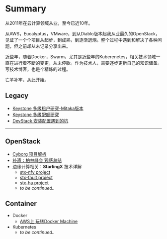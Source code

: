 # Summary
从2011年在云计算领域从业，至今已近10年。

从AWS，Eucalyptus，VMware，到从Diablo版本起我从业最久的OpenStack，见证了一个个项目从起步，到成熟，到逐渐退潮。整个过程中遇到和解决了各种问题，但之前却从未记录分享出来。

近些年，随着Docker，Swarm，尤其是近些年的Kuberenetes，相关技术领域一直在进行着不断的变更，从未停歇。作为技术人，需要逐步更新自己的知识储备。写技术博客，也是个精炼的过程。

亡羊补牢，从此开始。






## Legacy
* [Keystone 多级租户研究-Mitaka版本](sharing/keystone_hierarchical_projects/FAR_for_keystone_hierarchical_projects.md)
* [Keystone 多级配额研究](sharing/keystone_hierarchical_quota/keystone_hierarchical_quota.md)
* [DevStack 安装配置遇到的坑](sharing/tips/DevStack_installing.md)
----------------
## OpenStack
* [Cyborg 项目解析](sharing/cyborg/OpenStack%20Cyborg.md)
* [补遗：柏林峰会 观感总结](sharing/berlin_summit/OpenStack_Berlin_Summit.md)
* 边缘计算相关：**StarlingX** 技术详解
  * [stx-nfv project](sharing/starlingx/stx_nfv.md)
  * [stx-fault project](sharing/starlingx/stx_fault.md)
  * [stx-ha project](sharing/starlingx/stx_ha.md)
  * *to be continued..*

## Container

- Docker
  - [AWS上 玩转Docker Machine](sharing/docker/run_docker_machine_on_AWS)
- Kubernetes
  - *to be continued..*